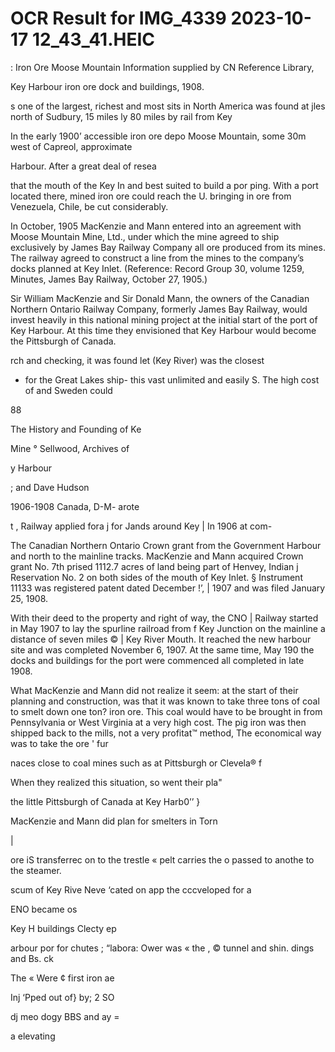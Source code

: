# OCR Result for IMG_4339 2023-10-17 12_43_41.HEIC

: Iron Ore Moose Mountain
Information supplied by CN Reference Library,

Key Harbour iron ore dock and buildings, 1908.

s one of the largest, richest and most
sits in North America was found at
jles north of Sudbury, 15 miles
ly 80 miles by rail from Key

In the early 1900’
accessible iron ore depo
Moose Mountain, some 30m
west of Capreol, approximate

Harbour.
After a great deal of resea

that the mouth of the Key In
and best suited to build a por
ping. With a port located there,
mined iron ore could reach the U.
bringing in ore from Venezuela, Chile,
be cut considerably.

In October, 1905 MacKenzie and Mann entered into an
agreement with Moose Mountain Mine, Ltd., under which
the mine agreed to ship exclusively by James Bay Railway
Company all ore produced from its mines. The railway
agreed to construct a line from the mines to the company’s
docks planned at Key Inlet. (Reference: Record Group 30,
volume 1259, Minutes, James Bay Railway, October 27,
1905.)

Sir William MacKenzie and Sir Donald Mann, the owners
of the Canadian Northern Ontario Railway Company,
formerly James Bay Railway, would invest heavily in this
national mining project at the initial start of the port of Key
Harbour. At this time they envisioned that Key Harbour
would become the Pittsburgh of Canada.

rch and checking, it was found
let (Key River) was the closest
+ for the Great Lakes ship-
this vast unlimited and easily
S. The high cost of
and Sweden could

88

The History and Founding of Ke

Mine ° Sellwood,
Archives of

y Harbour

; and Dave Hudson

1906-1908
Canada, D-M- arote

t
,
Railway applied fora j
for Jands around Key |
In 1906
at com-

The Canadian Northern Ontario
Crown grant from the Government
Harbour and north to the mainline tracks.
MacKenzie and Mann acquired Crown grant No. 7th
prised 1112.7 acres of land being part of Henvey, Indian j
Reservation No. 2 on both sides of the mouth of Key Inlet. §
Instrument 11133 was registered patent dated December !’, |
1907 and was filed January 25, 1908.

With their deed to the property and right of way, the CNO |
Railway started in May 1907 to lay the spurline railroad from f
Key Junction on the mainline a distance of seven miles © |
Key River Mouth. It reached the new harbour site and was
completed November 6, 1907. At the same time, May 190
the docks and buildings for the port were commenced all
completed in late 1908.

What MacKenzie and Mann did not realize it seem: at
the start of their planning and construction, was that it was
known to take three tons of coal to smelt down one ton?
iron ore. This coal would have to be brought in from
Pennsylvania or West Virginia at a very high cost. The pig
iron was then shipped back to the mills, not a very profitat™
method, The economical way was to take the ore ' fur

naces close to coal mines such as at Pittsburgh or Clevela®
f

When they realized this situation, so went their pla"

the little Pittsburgh of Canada at Key Harb0’’ }

MacKenzie and Mann did plan for smelters in Torn

|

ore iS transferrec
on to the trestle «
pelt carries the o
passed to anothe
to the steamer.

scum of Key Rive
Neve ‘cated on app
the cccveloped for a

ENO became os

Key H
buildings
Clecty ep

arbour por
for chutes ;
“labora: Ower was «
the , © tunnel and
shin. dings and
Bs. ck

The «
Were ¢ first iron ae

Inj ‘Pped out of}
by; 2 SO

dj meo
dogy BBS and ay =

a
elevating
